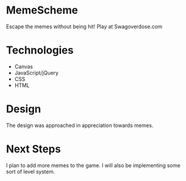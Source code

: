# MemeScheme
Escape the memes without being hit! Play at Swagoverdose.com

# Technologies
- Canvas
- JavaScript/jQuery
- CSS
- HTML

# Design
The design was approached in appreciation towards memes.

# Next Steps
I plan to add more memes to the game. I will also be implementing some sort of level system. 
